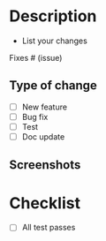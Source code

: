 # Description

- List your changes

Fixes # (issue)

## Type of change

- [ ] New feature
- [ ] Bug fix
- [ ] Test
- [ ] Doc update

## Screenshots

# Checklist

- [ ] All test passes
